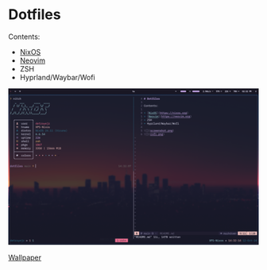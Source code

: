 # Dotfiles

Contents:

* [NixOS](https://nixos.org)
* [Neovim](https://neovim.org)
* ZSH
* Hyprland/Waybar/Wofi

![](screenshot.png)

[Wallpaper](https://unsplash.com/photos/brown-mountains-under-blue-sky-4wzRuAb-KWs)

